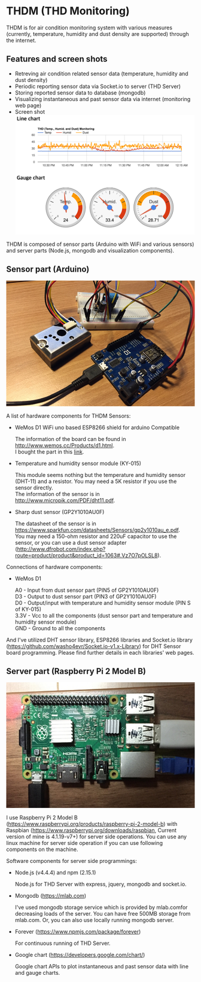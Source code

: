 # THDM (THD Monitoring)

THDM is for air condition monitoring system with various measures (currently, temperature, humidity and dust density are supported) through the internet. 

## Features and screen shots

* Retreving air condition related sensor data (temperature, humidity and dust density)
* Periodic reporting sensor data via Socket.io to server (THD Server)
* Storing reported sensor data to database (mongodb)
* Visualizing instantaneous and past sensor data via internet (monitoring web page)
* Screen shot
![An example of THD web page](/images/thd_webpage.png)

THDM is composed of sensor parts (Arduino with WiFi and various sensors) and server parts (Node.js, mongodb and visualization components).

## Sensor part (Arduino)

![THD sensor](/images/thd_sensor.JPG)

A list of hardware components for THDM Sensors:

* WeMos D1 WiFi uno based ESP8266 shield for arduino Compatible

  The information of the board can be found in http://www.wemos.cc/Products/d1.html.  
  I bought the part in this [link](http://www.aliexpress.com/snapshot/7611008261.html?orderId=74819981106270).  

* Temperature and humidity sensor module (KY-015)

  This module seems nothing but the temperature and humidity sensor (DHT-11) and a resistor. You may need a 5K resistor if you use the sensor directly.  
  The information of the sensor is in http://www.micropik.com/PDF/dht11.pdf.

* Sharp dust sensor (GP2Y1010AU0F)

  The datasheet of the sensor is in https://www.sparkfun.com/datasheets/Sensors/gp2y1010au_e.pdf.  
  You may need a 150-ohm resistor and 220uF capacitor to use the sensor, or you can use a dust sensor adapter (http://www.dfrobot.com/index.php?route=product/product&product_id=1063#.Vz7O7pOLSL8).

Connections of hardware components:

* WeMos D1

  A0 - Input from dust sensor part (PIN5 of GP2Y1010AU0F)  
  D3 - Output to dust sensor part (PIN3 of GP2Y1010AU0F)  
  D0 - Output/input with temperature and humidity sensor module (PIN S of KY-015)  
  3.3V - Vcc to all the components (dust sensor part and temperature and humidity sensor module)  
  GND - Ground to all the components

And I've utilized DHT sensor library, ESP8266 libraries and Socket.io library (https://github.com/washo4evr/Socket.io-v1.x-Library) for DHT Sensor board programming. Please find further details in each libraries' web pages.


## Server part (Raspberry Pi 2 Model B)

![THD sensor](/images/thd_server.JPG)

I use Raspberry Pi 2 Model B (https://www.raspberrypi.org/products/raspberry-pi-2-model-b) with Raspbian (https://www.raspberrypi.org/downloads/raspbian, Current version of mine is 4.1.19-v7+) for server side operations. You can use any linux machine for server side operation if you can use following components on the machine.

Software components for server side programmings:

* Node.js (v4.4.4) and npm (2.15.1)

  Node.js for THD Server with express, jquery, mongodb and socket.io.
  
* Mongodb (https://mlab.com)

  I've used mongodb storage service which is provided by mlab.comfor decreasing loads of the server. You can have free 500MB storage from mlab.com. Or, you can also use locally running mongodb server.
  
* Forever (https://www.npmjs.com/package/forever)

  For continuous running of THD Server.
  
* Google chart (https://developers.google.com/chart/)

  Google chart APIs to plot instantaneous and past sensor data with line and gauge charts.
